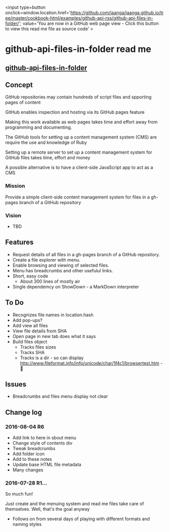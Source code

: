 <span style=display:none; >[You are now in a GitHub source code view - click this link to view Read Me file as a web page]
( https://jaanga.github.io/cookbook-html/examples/github-api-rss/github-api-files-in-folder/#readme.md "View file as a web page." ) </span>
<input type=button onclick=window.location.href='https://github.com/jaanga/jaanga.github.io/tree/master/cookbook-html/examples/github-api-rss/github-api-files-in-folder/'; 
value='You are now in a GitHub web page view - Click this button to view this read me file as source code' >


github-api-files-in-folder read me
===

## [github-api-files-in-folder]( http://jaanga.github.io/cookbook-html/examples/github-api-rss/github-api-files-in-folder/ )


## Concept

GitHub repositories may contain  hundreds of script files and spporting pages of content

GitHub enables inspection and hosting via its GitHub pages feature

Making this work available as web pages takes time and effort away from programming and documenting.

The GitHub tools for setting up a content management system (CMS) are require the use and knowledge of Ruby

Setting up a remote server to set up a content management system for GitHub files takes time, effort and money 

A possible alternative is to have a client-side JavaScript app to act as a CMS


### Mission

Provide a simple client-side content management system for files in a gh-pages branch of a GitHub repository

### Vision 

* TBD


## Features

* Request details of all files in a gh-pages branch of a GitHub repository.
* Create a file explorer with menu. 
* Enable browsing and viewing of selected files.
* Menu has breadcrumbs and other usefulul links. 
* Short, easy code
	* About 300 lines of mostly air
* Single dependemcy on ShowDown - a MarkDown interpreter



## To Do

* Recognizes file names in location.hash
* Add pop-ups?
* Add view all files
* View file details from SHA
* Open page in new tab does what it says
* Build files object
	* Tracks files sizes
	* Tracks SHA
	* Tracks is a dir - so can display http://www.fileformat.info/info/unicode/char/1f4c1/browsertest.htm - 📁


## Issues

* Breadcrumbs and files menu display not clear


## Change log

### 2016-08-04 R6

* Add link to here in sbout menu
* Change style of contents div
* Tweak breadcrumbs
* Add folder icon
* Add to these notes
* Update base HTML file metadata
* Many changes

### 2016-07-28 R1...

So much fun!

Just create and the menuing system and read me files take care of themselves.
Well, that's the goal anyway


* Follows on from several days of playing with different formats and naming styles

